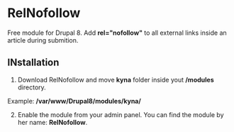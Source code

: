 # RelNofollow
Free module for Drupal 8.
Add **rel="nofollow"** to all external links inside an article during submition.

INstallation
-------------------------------

1) Download RelNofollow and move **kyna** folder inside yout **/modules** directory.

Example: **/var/www/Drupal8/modules/kyna/**

2) Enable the module from your admin panel. You can find the module by her name: **RelNofollow**.
